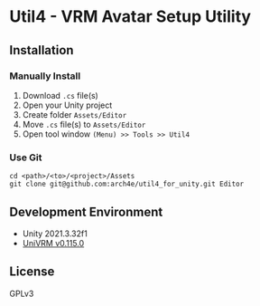 # Util4 - VRM Avatar Setup Utility

## Installation

### Manually Install

1. Download `.cs` file(s)
1. Open your Unity project
1. Create folder `Assets/Editor`
1. Move `.cs` file(s) to `Assets/Editor`
1. Open tool window `(Menu) >> Tools >> Util4`

### Use Git

```
cd <path>/<to>/<project>/Assets
git clone git@github.com:arch4e/util4_for_unity.git Editor
```

## Development Environment

* Unity 2021.3.32f1
* [UniVRM v0.115.0](https://github.com/vrm-c/UniVRM/releases)

## License

GPLv3


